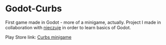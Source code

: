 # Godot-Curbs
First game made in Godot - more of a minigame, actually. 
Project I made in collaboration with [nieczuje](https://github.com/nieczuje) in order to learn basics of Godot.

Play Store link: [Curbs minigame](https://play.google.com/store/apps/details?id=com.pl47studio.curbs&hl=pl)
